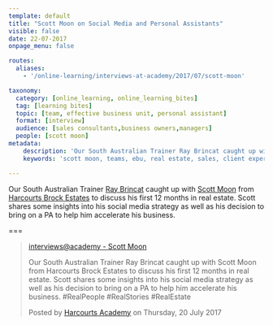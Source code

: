 ```yaml
---
template: default
title: "Scott Moon on Social Media and Personal Assistants"
visible: false
date: 22-07-2017
onpage_menu: false

routes:
  aliases:
    - '/online-learning/interviews-at-academy/2017/07/scott-moon'

taxonomy:
  category: [online_learning, online_learning_bites]
  tag: [learning bites]
  topic: [team, effective business unit, personal assistant]
  format: [interview]
  audience: [sales consultants,business owners,managers]
  people: [scott moon]
metadata:
    description: 'Our South Australian Trainer Ray Brincat caught up with Scott Moon from Harcourts Brock Estates to discuss his first 12 months in real estate. Scott shares some insights into his social media strategy as well as his decision to bring on a PA to help him accelerate his business.'
    keywords: 'scott moon, teams, ebu, real estate, sales, client experience, harcourts'

---
```


Our South Australian Trainer [Ray Brincat](https://www.facebook.com/profile.php?id=100010695400889&fref=mentions) caught up with [Scott Moon](https://www.facebook.com/scott.moon.71?fref=mentions) from [Harcourts Brock Estates](https://www.facebook.com/harcourtsbrockestates/?fref=mentions) to discuss his first 12 months in real estate. Scott shares some insights into his social media strategy as well as his decision to bring on a PA to help him accelerate his business. 

===


  <!-- Load Facebook SDK for JavaScript -->
  <div id="fb-root"></div>
<script>(function(d, s, id) {
  var js, fjs = d.getElementsByTagName(s)[0];
  if (d.getElementById(id)) return;
  js = d.createElement(s); js.id = id;
  js.src = "//connect.facebook.net/en_GB/sdk.js#xfbml=1&version=v2.9&appId=667620916615872";
  fjs.parentNode.insertBefore(js, fjs);
}(document, 'script', 'facebook-jssdk'));</script>

  <div class="fb-video" data-href="https://www.facebook.com/harcourtsacademy/videos/10154553207822676/" data-show-text="false"><blockquote cite="https://www.facebook.com/harcourtsacademy/videos/10154553207822676/" class="fb-xfbml-parse-ignore"><a href="https://www.facebook.com/harcourtsacademy/videos/10154553207822676/">interviews&#064;academy - Scott Moon</a><p>Our South Australian Trainer Ray Brincat caught up with Scott Moon from Harcourts Brock Estates to discuss his first 12 months in real estate. Scott shares some insights into his social media strategy as well as his decision to bring on a PA to help him accelerate his business. #RealPeople #RealStories #RealEstate</p>Posted by <a href="https://www.facebook.com/harcourtsacademy/">Harcourts Academy</a> on Thursday, 20 July 2017</blockquote></div>
